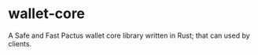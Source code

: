 # wallet-core
A Safe and Fast Pactus wallet core library written in Rust; that can used by clients.
